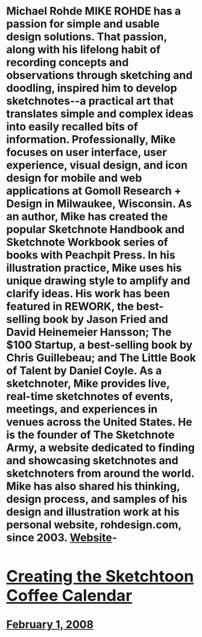 # Michael Rohde MIKE ROHDE has a passion for simple and usable design solutions. That passion, along with his lifelong habit of recording concepts and observations through sketching and doodling, inspired him to develop sketchnotes--a practical art that translates simple and complex ideas into easily recalled bits of information. Professionally, Mike focuses on user interface, user experience, visual design, and icon design for mobile and web applications at Gomoll Research + Design in Milwaukee, Wisconsin. As an author, Mike has created the popular Sketchnote Handbook and Sketchnote Workbook series of books with Peachpit Press. In his illustration practice, Mike uses his unique drawing style to amplify and clarify ideas. His work has been featured in REWORK, the best-selling book by Jason Fried and David Heinemeier Hansson; The $100 Startup, a best-selling book by Chris Guillebeau; and The Little Book of Talent by Daniel Coyle. As a sketchnoter, Mike provides live, real-time sketchnotes of events, meetings, and experiences in venues across the United States. He is the founder of The Sketchnote Army, a website dedicated to finding and showcasing sketchnotes and sketchnoters from around the world. Mike has also shared his thinking, design process, and samples of his design and illustration work at his personal website, rohdesign.com, since 2003. [Website](https://rohdesign.com/)- [<h2>Creating the Sketchtoon Coffee Calendar</h2>February 1, 2008](https://ineedcoffee.com/creating-the-sketchtoon-coffee-calendar/)